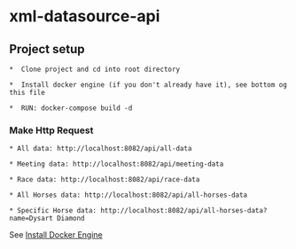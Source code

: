 # xml-datasource-api

## Project setup
```
*  Clone project and cd into root directory

*  Install docker engine (if you don't already have it), see bottom og this file

*  RUN: docker-compose build -d

```

### Make Http Request
```
* All data: http://localhost:8082/api/all-data

* Meeting data: http://localhost:8082/api/meeting-data

* Race data: http://localhost:8082/api/race-data

* All Horses data: http://localhost:8082/api/all-horses-data

* Specific Horse data: http://localhost:8082/api/all-horses-data?name=Dysart Diamond

```

See [Install Docker Engine](https://docs.docker.com/engine/install/) 
